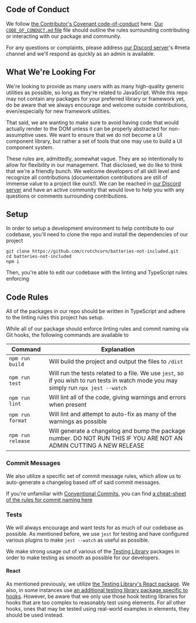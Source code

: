 ## Code of Conduct

We follow [the Contributor's Covenant code-of-conduct](http://contributor-covenant.org/) here.
[Our `CODE_OF_CONDUCT.md` file](./CODE_OF_CONDUCT.md) file should outline the rules
surrounding contributing or interacting with our package and community.

For any questions or complaints, please address [our Discord server](https://discord.gg/FMcvc6T)'s #meta channel and we'll respond as quickly as an admin is available.

## What We're Looking For

We're looking to provide as many users with as many high-quality generic utilities as possible, so long as they're related to JavaScript. While this repo
may not contain any packages for your preferred library or framework yet, do be aware that we always encourage and welcome outside contributions,
even/especially for new framework utilities.

That said, we are wanting to make sure to avoid having code that would actually render to the DOM unless it can be properly abstracted for non-assumptive uses.
We want to ensure that we do not become a UI component library, but rather a set of tools that one may use to build a UI component system.

These rules are, admittedly, somewhat vague. They are so intentionally to allow for flexibility in our management.
That disclosed, we do like to think that we're a friendly bunch. We welcome developers of all skill level and recognize all contributions
(documentation contributions are still of immense value to a project like ours!). We can be reached in [our Discord server](https://discord.gg/FMcvc6T)
and have an active community that would love to help you with any questions or comments surrounding contributions.

## Setup

In order to setup a development environment to help contribute to our codebase, you'll need to clone the repo and install the dependencies of our project
```
git clone https://github.com/crutchcorn/batteries-not-included.git
cd batteries-not-included
npm i
```

Then, you're able to edit our codebase with the linting and TypeScript rules enforcing

## Code Rules

All of the packages in our repo should be written in TypeScript and adhere to the linting rules this project has setup.

While all of our package should enforce linting rules and commit naming via Git hooks, the following commands are available to

| Command          | Explanation                                                  |
| ---------------- | ------------------------------------------------------------ |
| `npm run build`  | Will build the project and output the files to `/dist`       |
| `npm run test` | Will run the tests related to a file. We use `jest`, so if you wish to run tests in watch mode you may simply run `npx jest --watch` |
| `npm run lint`   | Will lint all of the code, giving warnings and errors when present |
| `npm run format` | Will lint and attempt to auto-fix as many of the warnings as possible |
|`npm run release`|Will generate a changelog and bump the package number. DO NOT RUN THIS IF YOU ARE NOT AN ADMIN CUTTING A NEW RELEASE|

### Commit Messages

We also utilize a specific set of commit message rules, which allow us to auto-generate a changelog based off of said commit messages.

If you're unfamiliar with [Conventional Commits](https://www.conventionalcommits.org/en/v1.0.0/), you can find [a cheat-sheet of the rules for commit naming here](https://www.cheatography.com/albelop/cheat-sheets/conventional-commits/)

### Tests

We will always encourage and want tests for as much of our codebase as possible. As mentioned before, we use `jest` for testing
and have configured various plugins to make `jest --watch` as useful as possible.

We make strong usage out of various of the [Testing Library](https://testing-library.com/) packages in order to make testing as smooth as possible for our developers.

#### React

As mentioned previously, we utilize [the Testing Library's React package](https://testing-library.com/docs/react-testing-library/intro).
We also, in some instances use [an additional testing library package specific to hooks](https://github.com/testing-library/react-hooks-testing-library).
However, be aware that we only use those hook testing libraries for hooks that are too complex to reasonably test using elements.
For all other hooks, ones that may be tested using real-world examples in elements, they should be used instead.

